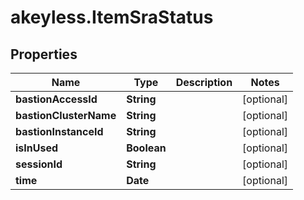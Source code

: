 # akeyless.ItemSraStatus

## Properties

Name | Type | Description | Notes
------------ | ------------- | ------------- | -------------
**bastionAccessId** | **String** |  | [optional] 
**bastionClusterName** | **String** |  | [optional] 
**bastionInstanceId** | **String** |  | [optional] 
**isInUsed** | **Boolean** |  | [optional] 
**sessionId** | **String** |  | [optional] 
**time** | **Date** |  | [optional] 


